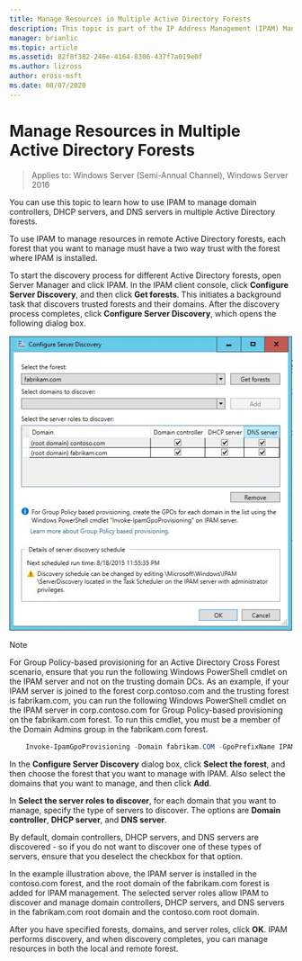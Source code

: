 ```yaml
---
title: Manage Resources in Multiple Active Directory Forests
description: This topic is part of the IP Address Management (IPAM) Management guide in Windows Server 2016.
manager: brianlic
ms.topic: article
ms.assetid: 82f8f382-246e-4164-8306-437f7a019e0f
ms.author: lizross
author: eross-msft
ms.date: 08/07/2020
---
```

# Manage Resources in Multiple Active Directory Forests

>Applies to: Windows Server (Semi-Annual Channel), Windows Server 2016

You can use this topic to learn how to use IPAM to manage domain controllers, DHCP servers, and DNS servers in multiple Active Directory forests.

To use IPAM to manage resources in remote Active Directory forests, each forest that you want to manage must have a two way trust with the forest where IPAM is installed.

To start the discovery process for different Active Directory forests, open Server Manager and click IPAM. In the IPAM client console, click **Configure Server Discovery**, and then click **Get forests**. This initiates a background task that discovers trusted forests and their domains. After the discovery process completes, click **Configure Server Discovery**, which opens the following dialog box.

![Configure Server Discovery](../../media/Manage-Resources-in-Multiple-Active-Directory-Forests/ipam_serverdiscovery.jpg)

>[!NOTE]
>For Group Policy\-based provisioning for an Active Directory Cross Forest scenario, ensure that you run the following Windows PowerShell cmdlet on the IPAM server and not on the trusting domain DCs. As an example, if your IPAM server is joined to the forest corp.contoso.com and the trusting forest is fabrikam.com, you can run the following Windows PowerShell cmdlet on the IPAM server in corp.contoso.com for Group Policy\-based provisioning on the fabrikam.com forest. To run this cmdlet, you must be a member of the Domain Admins group in the fabrikam.com forest.

```powershell
    Invoke-IpamGpoProvisioning -Domain fabrikam.COM -GpoPrefixName IPAMSERVER -IpamServerFqdn IPAM.CORP.CONTOSO.COM
```

In the **Configure Server Discovery** dialog box, click **Select the forest**, and then choose the forest that you want to manage with IPAM. Also select the domains that you want to manage, and then click **Add**.

In **Select the server roles to discover**, for each domain that you want to manage, specify the type of servers to discover. The options are **Domain controller**, **DHCP server**, and **DNS server**.

By default, domain controllers, DHCP servers, and DNS servers are discovered - so if you do not want to discover one of these types of servers, ensure that you deselect the checkbox for that option.

In the example illustration above, the IPAM server is installed in the contoso.com forest, and the root domain of the fabrikam.com forest is added for IPAM management. The selected server roles allow IPAM to discover and manage domain controllers, DHCP servers, and DNS servers in the fabrikam.com root domain and the contoso.com root domain.

After you have specified forests, domains, and server roles, click **OK**. IPAM performs discovery, and when discovery completes, you can manage resources in both the local and remote forest.
